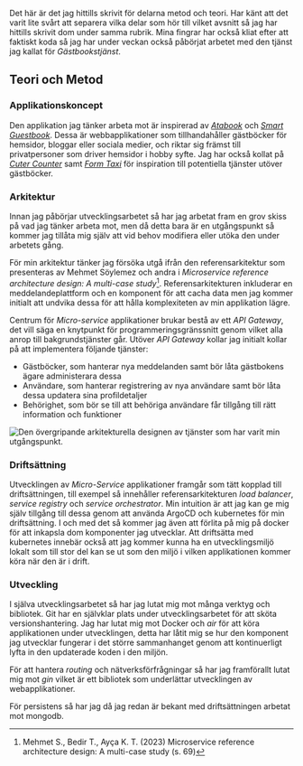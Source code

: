 Det här är det jag hittills skrivit för delarna metod och teori. Har känt att det varit lite svårt att
separera vilka delar som hör till vilket avsnitt så jag har hittills skrivit dom under samma rubrik.
Mina fingrar har också kliat efter att faktiskt koda så jag har under veckan också påbörjat arbetet
med den tjänst jag kallat för _Gästbookstjänst_.

## Teori och Metod

### Applikationskoncept

Den applikation jag tänker arbeta mot är inspirerad av [_Atabook_](https://atabook.org/) och
[_Smart Guestbook_](https://smartgb.com/). Dessa är webbapplikationer som tillhandahåller
gästböcker för hemsidor, bloggar eller sociala medier, och riktar sig främst till privatpersoner
som driver hemsidor i hobby syfte. Jag har också kollat på [_Cuter Counter_](https://www.cutercounter.com/)
samt [_Form Taxi_](https://form.taxi/en) för inspiration till potentiella tjänster utöver gästböcker.

### Arkitektur

Innan jag påbörjar utvecklingsarbetet så har jag arbetat fram en grov skiss på vad jag tänker
arbeta mot, men då detta bara är en utgångspunkt så kommer jag tillåta mig själv att
vid behov modifiera eller utöka den under arbetets gång.

För min arkitektur tänker jag försöka utgå ifrån den referensarkitektur som presenteras av
Mehmet Söylemez och andra i _Microservice reference architecture design: A multi-case study_[^2].
Referensarkitekturen inkluderar en meddelandeplattform och en komponent för att cacha data
men jag kommer initialt att undvika dessa för att hålla komplexiteten av min applikation
lägre. 

Centrum för _Micro-service_ applikationer brukar bestå av ett _API Gateway_, det vill
säga en knytpunkt för programmeringsgränssnitt genom vilket alla anrop till bakgrundstjänster
går. Utöver _API Gateway_ kollar jag initialt kollar på att implementera följande tjänster:

- Gästböcker, som hanterar nya meddelanden samt bör låta gästbokens ägare
administerara dessa
- Användare, som hanterar registrering av nya användare samt bör låta dessa
updatera sina profildetaljer
- Behörighet, som bör se till att behöriga användare får tillgång
till rätt information och funktioner

![Den övergripande arkitekturella designen av tjänster som har varit min utgångspunkt.](Images/Design-Sv.png)

### Driftsättning

Utvecklingen av _Micro-Service_ applikationer framgår som tätt kopplad till driftsättningen,
till exempel så innehåller referensarkitekturen _load balancer_, _service registry_ och
_service orchestrator_. Min intuition är att jag kan ge mig själv tillgång till dessa genom
att använda ArgoCD och kubernetes för min driftsättning. I och med det så kommer jag även att
förlita på mig på docker för att inkapsla dom komponenter jag utvecklar. Att driftsätta med
kubernetes innebär också att jag kommer kunna ha en utvecklingsmiljö lokalt som till stor del kan
se ut som den miljö i vilken applikationen kommer köra när den är i drift.

### Utveckling

I själva utvecklingsarbetet så har jag lutat mig mot många verktyg och bibliotek. Git har en
självklar plats under utvecklingsarbetet för att sköta versionshantering. Jag har lutat mig
mot Docker och _air_ för att köra applikationen under utvecklingen, detta har låtit mig se
hur den komponent jag utvecklar fungerar i det större sammanhanget genom att kontinuerligt
lyfta in den updaterade koden i den miljön.

För att hantera _routing_ och nätverksförfrågningar så har jag framförallt lutat mig mot
_gin_ vilket är ett bibliotek som underlättar utvecklingen av webapplikationer.

För persistens så har jag då jag redan är bekant med driftsättningen arbetat mot mongodb.

[^2]: Mehmet S., Bedir T., Ayça K. T. (2023) Microservice reference architecture design: A multi-case study (s. 69)
